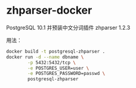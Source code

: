 # zhparser-docker

PostgreSQL 10.1 并预装中文分词插件 zhparser 1.2.3

用法：

```sh
docker build -t postgresql-zhparser .
docker run -d --name dbname \
        -p 5432:5432/tcp \
        -e POSTGRES_USER=user \
        -e POSTGRES_PASSWORD=passwd \
        postgresql-zhparser
```
